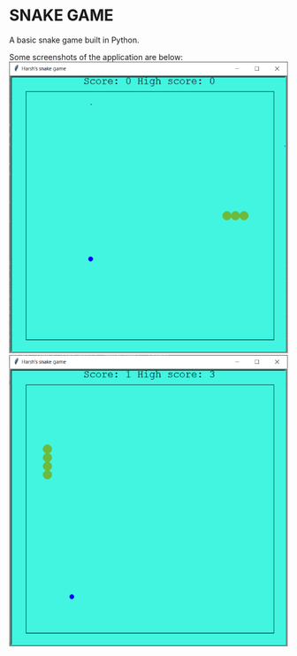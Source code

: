 # SNAKE GAME
A basic snake game built in Python.

Some screenshots of the application are below:
![ ](https://github.com/harsh-kashyap-codes/snake-game/blob/main/game1.PNG?raw=true)
![ ](https://github.com/harsh-kashyap-codes/snake-game/blob/main/game2.png?raw=true)
